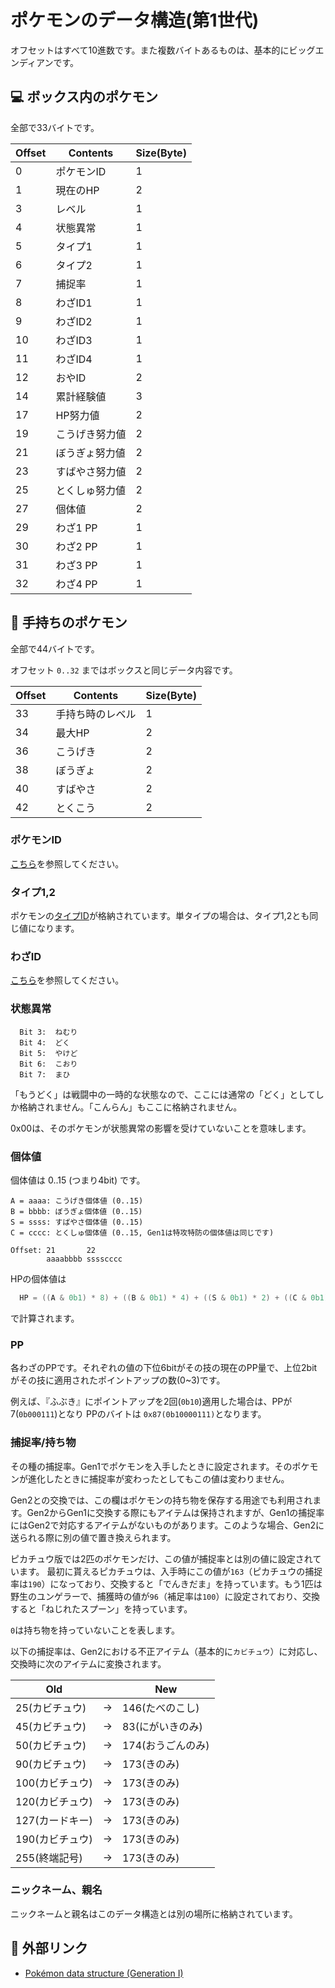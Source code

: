 # ポケモンのデータ構造(第1世代)

オフセットはすべて10進数です。また複数バイトあるものは、基本的にビッグエンディアンです。

## 💻 ボックス内のポケモン

全部で33バイトです。

Offset | Contents | Size(Byte)
--  | -- | --
  0 | ポケモンID | 1
  1 | 現在のHP | 2
  3 | レベル | 1
  4 | 状態異常 | 1
  5 | タイプ1 | 1
  6 | タイプ2 | 1
  7 | 捕捉率 | 1
  8 | わざID1 | 1
  9 | わざID2 | 1
 10 | わざID3 | 1
 11 | わざID4 | 1
 12 | おやID | 2
 14 | 累計経験値 | 3
 17 | HP努力値 | 2
 19 | こうげき努力値 | 2
 21 | ぼうぎょ努力値 | 2
 23 | すばやさ努力値 | 2
 25 | とくしゅ努力値 | 2
 27 | 個体値 | 2
 29 | わざ1 PP | 1
 30 | わざ2 PP | 1
 31 | わざ3 PP | 1
 32 | わざ4 PP | 1

## 🎒 手持ちのポケモン

全部で44バイトです。

オフセット `0..32` まではボックスと同じデータ内容です。

Offset | Contents | Size(Byte)
--  | -- | --
33 | 手持ち時のレベル | 1
34 | 最大HP | 2
36 | こうげき | 2
38 | ぼうぎょ | 2
40 | すばやさ | 2
42 | とくこう | 2

### ポケモンID

[こちら](./data/specie.md)を参照してください。

### タイプ1,2

ポケモンの[タイプID](./data/type.md)が格納されています。単タイプの場合は、タイプ1,2とも同じ値になります。

### わざID

[こちら](./data/move.md)を参照してください。

### 状態異常

```
  Bit 3:  ねむり
  Bit 4:  どく
  Bit 5:  やけど
  Bit 6:  こおり
  Bit 7:  まひ
```

「もうどく」は戦闘中の一時的な状態なので、ここには通常の「どく」としてしか格納されません。「こんらん」もここに格納されません。

0x00は、そのポケモンが状態異常の影響を受けていないことを意味します。

### 個体値

個体値は 0..15 (つまり4bit) です。

```
A = aaaa: こうげき個体値 (0..15)
B = bbbb: ぼうぎょ個体値 (0..15)
S = ssss: すばやさ個体値 (0..15)
C = cccc: とくしゅ個体値 (0..15, Gen1は特攻特防の個体値は同じです)

Offset: 21       22
        aaaabbbb sssscccc
```

HPの個体値は

```go
  HP = ((A & 0b1) * 8) + ((B & 0b1) * 4) + ((S & 0b1) * 2) + ((C & 0b1) * 1)
```

で計算されます。

### PP

各わざのPPです。それぞれの値の下位6bitがその技の現在のPP量で、上位2bitがその技に適用されたポイントアップの数(0~3)です。

例えば、『ふぶき』にポイントアップを2回(`0b10`)適用した場合は、PPが7(`0b000111`)となり PPのバイトは `0x87(0b10000111)`となります。

### 捕捉率/持ち物

その種の捕捉率。Gen1でポケモンを入手したときに設定されます。そのポケモンが進化したときに捕捉率が変わったとしてもこの値は変わりません。

Gen2との交換では、この欄はポケモンの持ち物を保存する用途でも利用されます。Gen2からGen1に交換する際にもアイテムは保持されますが、Gen1の捕捉率にはGen2で対応するアイテムがないものがあります。このような場合、Gen2に送られる際に別の値で置き換えられます。

ピカチュウ版では2匹のポケモンだけ、この値が捕捉率とは別の値に設定されています。
最初に貰えるピカチュウは、入手時にこの値が`163`（ピカチュウの捕捉率は`190`）になっており、交換すると「でんきだま」を持っています。もう1匹は野生のユンゲラーで、捕獲時の値が`96`（補足率は`100`）に設定されており、交換すると「ねじれたスプーン」を持っています。

`0`は持ち物を持っていないことを表します。

以下の捕捉率は、Gen2における不正アイテム（基本的に`カビチュウ`）に対応し、交換時に次のアイテムに変換されます。

Old | | New
--- | -- | ---
 25(カビチュウ) | → | 146(たべのこし)
 45(カビチュウ) | → | 83(にがいきのみ)
 50(カビチュウ) | → | 174(おうごんのみ)
 90(カビチュウ) | → | 173(きのみ)
100(カビチュウ) | → | 173(きのみ)
120(カビチュウ) | → | 173(きのみ)
127(カードキー) | → | 173(きのみ)
190(カビチュウ) | → | 173(きのみ)
255(終端記号) | → | 173(きのみ)

### ニックネーム、親名

ニックネームと親名はこのデータ構造とは別の場所に格納されています。

## 📎 外部リンク

- [Pokémon data structure (Generation I)](https://bulbapedia.bulbagarden.net/wiki/Pok%C3%A9mon_data_structure_(Generation_I))
